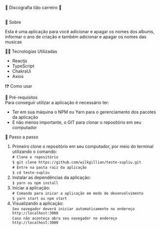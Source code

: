 🎵 Discografia tião carreiro 🎵</br></br>

💭 Sobre</br>

Esta é uma aplicação para você adicionar e apagar os nomes dos albums, informar o ano de criação e também adicionar e apagar os nomes das musicas</br>

👨‍💻 Tecnologias Utilizadas</br>

* Reactjs
* TypeScript
* ChakraUi
* Axios 

❗❓ Como usar</br>

🤔 Pré-requisitos</br>
Para conseguir utilizar a aplicação é necessário ter:

* Ter em sua máquina o NPM ou Yarn para o gerenciamento dos pacotes da aplicação</br>
* E não menos importante, o GIT para clonar o repositório em seu computador</br>

📝 Passo a passo</br>
1. Primeiro clone o repositório em seu computador, por meio do terminal utilizando o comando:</br>
`# Clone o repositório`</br>
`$ git clone https://github.com/wilkgillian/teste-supliu.git`</br>
`# Entre na pasta raiz da aplicação`</br>
`$ cd teste-supliu`</br>
2. Instalar as dependências da aplicação:</br>
`$ yarn ou npm install`</br>
3. Iniciar a aplicação:</br>
`# Comando para inicar a aplicação em modo de desenvolvimento`</br>
`$ yarn start ou npm start`</br>
4. Visualizando a aplicação:</br>
`Seu navegador deverá iniciar automaticamente no endereço http://localhost:3000` </br>
`Caso não aconteça abra seu navegador no endereço http://localhost:3000`
